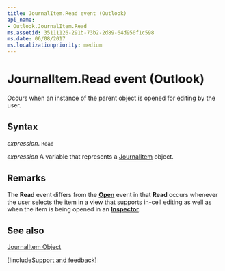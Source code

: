 ```yaml
---
title: JournalItem.Read event (Outlook)
api_name:
- Outlook.JournalItem.Read
ms.assetid: 35111126-291b-73b2-2d89-64d950f1c598
ms.date: 06/08/2017
ms.localizationpriority: medium
---
```



# JournalItem.Read event (Outlook)

Occurs when an instance of the parent object is opened for editing by the user. 


## Syntax

_expression_. `Read`

_expression_ A variable that represents a [JournalItem](Outlook.JournalItem.md) object.


## Remarks

The **Read** event differs from the **[Open](Outlook.JournalItem.Open.md)** event in that **Read** occurs whenever the user selects the item in a view that supports in-cell editing as well as when the item is being opened in an **[Inspector](Outlook.Inspector.md)**.


## See also


[JournalItem Object](Outlook.JournalItem.md)

[!include[Support and feedback](~/includes/feedback-boilerplate.md)]